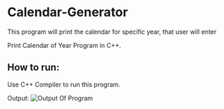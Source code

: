 # Calendar-Generator
This program will print the calendar for specific year, that user will enter

Print Calendar of Year Program in C++.

## How to run:
Use C++ Compiler to run this program.


Output: 
![Output Of Program](https://github.com/AhsanRiaz9/Calendar-Generator/output.jpg)

